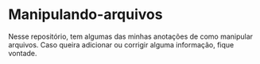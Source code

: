 # Manipulando-arquivos
Nesse repositório, tem algumas das minhas anotações de como manipular arquivos.
Caso queira adicionar ou corrigir alguma informação, fique vontade.
